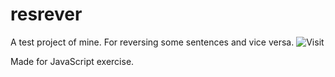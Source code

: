 # resrever
 
A test project of mine.
For reversing some sentences and vice versa.
![Visit](https://imranmollajoy.github.io/resrever/)
    
Made for JavaScript exercise.
